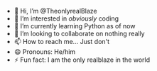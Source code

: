 - 👋 Hi, I’m @TheonlyrealBlaze
- 👀 I’m interested in *obviously* coding
- 🌱 I’m currently learning Python as of now
- 💞️ I’m looking to collaborate on nothing really
- 📫 How to reach me... Just don't
- 😄 Pronouns: He/him
- ⚡ Fun fact: I am the only realblaze in the world

<!---
TheonlyrealBlaze/TheonlyrealBlaze is a ✨ special ✨ repository because its `README.md` (this file) appears on your GitHub profile.
You can click the Preview link to take a look at your changes.
--->
